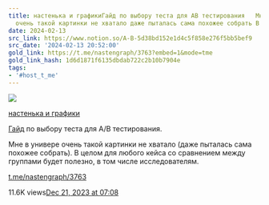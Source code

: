 ```yaml
---
title: настенька и графикиГайд по выбору теста для AB тестирования   Мне в универе
  очень такой картинки не хватало даже пыталась сама похожее собрать В целом
date: 2024-02-13
src_link: https://www.notion.so/A-B-5d38bd152e1d4c5f858e276f5bb5bef9
src_date: '2024-02-13 20:52:00'
gold_link: https://t.me/nastengraph/3763?embed=1&mode=tme
gold_link_hash: 1d6d1871f6135dbdab722c2b10b7904e
tags:
- '#host_t_me'
---
```




[*![](https://cdn4.cdn-telegram.org/file/OyQXW1JVzR5AHEpTHJXu6uT-uYd7eD0ZEk9mXhSrS7HtGcJ7OG4m0PY7_kN8NBKTO9_ZsYXqWRtnxSai_v-ERr6sapfvE60JUFfto3XCaaYUn3NxZUN5-pDK3v3vwe_3P2wNTmQM0VDiRaSP1VTMVSAb7-iCWgJyhVCU-VRHHZlUVdfA5bETXpYnrdw5gxpDGesoXUOx3ApuVY5uVfpz1MAipZrH7TmHGbv775dxrxcqxBUzO5cbXwVJ55D6cBUVghfmNAzot9DDrDA335H1FXr_oVdXfil4A0gsAJcW4cFOnFdvjR7XaD3a8tda6Qcsst9vZJRBz1v9YsQAl41Etw.jpg)*](https://t.me/nastengraph)



[настенька и графики](https://t.me/nastengraph)

[Гайд](https://towardsdatascience.com/a-b-testing-a-complete-guide-to-statistical-testing-e3f1db140499) по выбору теста для A/B тестирования.   
  
Мне в универе очень такой картинки не хватало (даже пыталась сама похожее собрать). В целом для любого кейса со сравнением между группами будет полезно, в том числе исследователям.

[t.me/nastengraph/3763](https://t.me/nastengraph/3763)

11.6K views[Dec 21, 2023 at 07:08](https://t.me/nastengraph/3763)